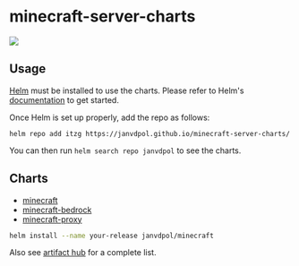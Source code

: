 # minecraft-server-charts

[![](https://github.com/janvdpol/minecraft-server-charts/workflows/Release%20Charts/badge.svg?branch=master)](https://github.com/janvdpol/minecraft-server-charts/actions)

## Usage

[Helm](https://helm.sh) must be installed to use the charts.
Please refer to Helm's [documentation](https://helm.sh/docs/) to get started.

Once Helm is set up properly, add the repo as follows:

```console
helm repo add itzg https://janvdpol.github.io/minecraft-server-charts/
```

You can then run `helm search repo janvdpol` to see the charts.

## Charts

* [minecraft](https://github.com/janvdpol/minecraft-server-charts/tree/master/charts/minecraft)
* [minecraft-bedrock](https://github.com/janvdpol/minecraft-server-charts/tree/master/charts/minecraft-bedrock)
* [minecraft-proxy](https://github.com/janvdpol/minecraft-server-charts/tree/master/charts/minecraft-proxy)

```bash
helm install --name your-release janvdpol/minecraft
```

Also see [artifact hub](https://artifacthub.io/packages/search?repo=minecraft-server-charts) for a complete list.

